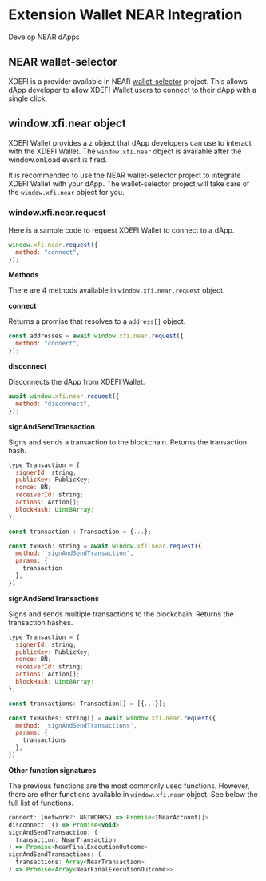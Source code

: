 # Extension Wallet NEAR Integration

Develop NEAR dApps

## NEAR wallet-selector

XDEFI is a provider available in NEAR [wallet-selector](https://github.com/near/wallet-selector) project. This allows dApp developer to allow XDEFI Wallet users to connect to their dApp with a single click.

## window.xfi.near object

XDEFI Wallet provides a z object that dApp developers can use to interact with the XDEFI Wallet. The `window.xfi.near` object is available after the window.onLoad event is fired.

It is recommended to use the NEAR wallet-selector project to integrate XDEFI Wallet with your dApp. The wallet-selector project will take care of the `window.xfi.near` object for you.

### window.xfi.near.request

Here is a sample code to request XDEFI Wallet to connect to a dApp.

```javascript
window.xfi.near.request({
  method: "connect",
});
```

**Methods**

There are 4 methods available in `window.xfi.near.request` object.

**connect**

Returns a promise that resolves to a `address[]` object.

```javascript
const addresses = await window.xfi.near.request({
  method: "connect",
});
```

**disconnect**

Disconnects the dApp from XDEFI Wallet.

```javascript
await window.xfi.near.request({
  method: "disconnect",
});
```

**signAndSendTransaction**

Signs and sends a transaction to the blockchain. Returns the transaction hash.

```javascript
type Transaction = {
  signerId: string;
  publicKey: PublicKey;
  nonce: BN;
  receiverId: string;
  actions: Action[];
  blockHash: Uint8Array;
};

const transaction : Transaction = {...};

const txHash: string = await window.xfi.near.request({
  method: 'signAndSendTransaction',
  params: {
    transaction
  },
})
```

**signAndSendTransactions**

Signs and sends multiple transactions to the blockchain. Returns the transaction hashes.

```javascript
type Transaction = {
  signerId: string;
  publicKey: PublicKey;
  nonce: BN;
  receiverId: string;
  actions: Action[];
  blockHash: Uint8Array;
};

const transactions: Transaction[] = [{...}];

const txHashes: string[] = await window.xfi.near.request({
  method: 'signAndSendTransactions',
  params: {
    transactions
  },
})
```

**Other function signatures**

The previous functions are the most commonly used functions. However, there are other functions available in `window.xfi.near` object. See below the full list of functions.

```javascript
connect: (network?: NETWORKS) => Promise<INearAccount[]>
disconnect: () => Promise<void>
signAndSendTransaction: (
  transaction: NearTransaction
) => Promise<NearFinalExecutionOutcome>
signAndSendTransactions: (
  transactions: Array<NearTransaction>
) => Promise<Array<NearFinalExecutionOutcome>>
```
